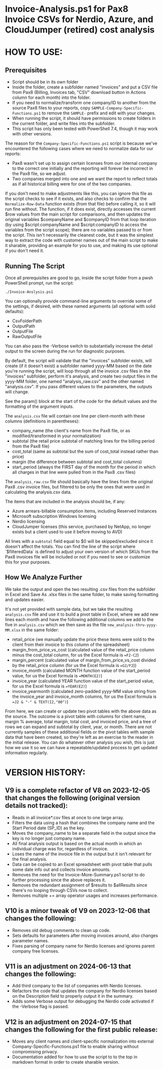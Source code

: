 # Invoice-Analysis.ps1 for Pax8 Invoice CSVs for Nerdio, Azure, and CloudJumper (retired) cost analysis

# HOW TO USE:
## Prerequisites
- Script should be in its own folder
- Inside the folder, create a subfolder named "invoices" and put a CSV file from Pax8 (Billing, Invoices tab, "CSV" download button in Actions column for each month) into the folder.
- If you need to normalize/transform one company/ID to another from the source Pax8 files to your reports, copy `SAMPLE-Company-Specific-Functions.ps1` to remove the `SAMPLE-` prefix and 
    edit with your changes.
- When running the script, it should have permissions to create folders in the current folder, and write files into the subfolder.
- This script has only been tested with PowerShell 7.4, though it may work with other versions.

The reason for the `Company-Specific-Functions.ps1` script is because we've encountered the following cases where we need to normalize data for our reports:
- Pax8 wasn't set up to assign certain licenses from our internal company to the correct one initially and the reporting will forever be 
    incorrect in the Pax8 file, so we adjust.
- Two companies merged into one and we want the report to reflect totals as if all historical billing were for one of the two companies.

If you don't need to make adjustments like this, you can ignore this file as the script checks to see if it exists, and also checks to confirm 
that the `Normalize-Row-Data` function exists (from that file) before calling it, so it will run fine without. The function, if it does exist, 
directly accesses the current $row values from the main script for comparisons, and then updates the original variables $companyName and $companyID 
from that loop iteration (by using $script:companyName and $script:companyID to access the variables from the script scope); there are no variables 
passed to or from the script. This isn't necessarily the cleanest code, but it was the simplest way to extract the code with customer names out 
of the main script to make it sharable, providing an example for you to use, and making its use optional if you don't need it.

## Running The Script
Once all prerequisites are good to go, inside the script folder from a pwsh PowerShell prompt, run the script:

`./Invoice-Anslysis.ps1`

You can optionally provide command-line arguments to override some of the settings, if desired, with these named arguments (all optional with solid defaults):
- CsvFolderPath
- OutputPath
- OutputFile
- RawOutputFile

You can also pass the -Verbose switch to substantially increase the detail output to the screen during the run for diagnostic purposes.

By default, the script will validate that the "invoices" subfolder exists, will create (if it doesn't exist) a subfolder named yyyy-MM based on the date you're 
running the script, will loop through all the invoice .csv files in the "invoices" subfolder, perform it's analysis, and create two output files in the 
yyyy-MM folder, one named "analysis_raw.csv" and the other named "analysis.csv". If you pass different values to the parameters, the outputs will change.

See the param() block at the start of the code for the default values and the formatting of the argument inputs.

The `analysis.csv` file will contain one line per client-month with these columns (definitions in parentheses):
- company_name (the client's name from the Pax8 file, or as modified/transformed in your normalization)
- subtotal (the retail price subtotal of matching lines for the billing period from the Pax8 file)
- cost_total (same as subtotal but the sum of cost_total instead rather than price)
- margin (the difference between subtotal and cost_total columns)
- start_period (always the FIRST day of the month for the period in which all charges in that line were pulled from in the Pax8 .csv files)

The `analysis_raw.csv` file should basically have the lines from the original Pax8 .csv invoice files, but filtered to be only the ones that were used in 
calculating the analysis.csv data.

The items that are included in the analysis should be, if any:
- Azure arrears-billable consumption items, including Reserved Instances
- Microsoft subscription Windows licensing
- Nerdio licensing
- CloudJumper licenses (this service, purchased by NetApp, no longer exists but a client used to use it before moving to AVD)

All lines with a `subtotal` field equal to $0 will be skipped/excluded since it doesn't affect the totals. You can find the line of the script where 
`$filteredData` is defined to adjust your own version of which SKUs from the Pax8 invoices file will be included or not if you need to see or 
customize this for your purposes.

## How We Analyze Further

We take the output and open the two resulting .csv files from the subfolder in Excel and Save As .xlsx files in the same folder, to make saving formatting 
and updates easier.

It's not yet provided with sample data, but we take the resulting `analysis.csv` file and use it to build a pivot table in Excel, where we add new lines each month 
and have the following additional columns we add to the five in `analysis.csv` which we then save as the file `new_analysis-thru-yyyy-MM.xlsx` in the same folder:
- retail_price (we manually update the price these items were sold to the client from their invoice to this column of the spreadsheet)
- margin_from_price_vs_cost (calculated value of the retail_price column minus the cost_total column, for us the Excel formula is `=F2-C2`)
- margin_percent (calculated value of margin_from_price_vs_cost divided by the retail_price column (for us the Excel formula is `=G2/F2`))
- invoice_month (calculated MONTH function value of the start_period value, for us the Excel formula is `=MONTH(E2)`)
- invoice_year (calculated YEAR function value of the start_period value, for us the Excel formula is `=YEAR(E2)`)
- invoice_yearmonth (calculated zero-padded yyyy-MM value string from the invoice_year and invoice_month columns, for us the Excel formula is `=J2 & "-" & TEXT(I2,"00")`)

From here, we can create or update two pivot tables with the above data as the source. The outcome is a pivot table with columns for client name, 
margin % average, total margin, total cost, and invoiced price, and a tree of rows we can expand and subtotal by client, year, or month. There are 
not currently samples of these additional fields or the pivot tables with sample data that have been created, so they're left as an exercise to 
the reader in the initial release. You can do whatever other analysis you wish, this is just how we use it so we can have a repeatable/updated 
process to get updated information regularly.

# VERSION HISTORY:
## V9 is a complete refactor of V8 on 2023-12-05 that changes the following (original version details not tracked):
- Reads in all invoice*.csv files at once to one large array.
- Filters the data using a hash that combines the company name and the Start Period date (SP_ID) as the key.
- Moves the company_name to be a separate field in the output since the key is no longer just company name.
- All final analysis output is based on the actual month in which an individual charge was for, regardless of invoice.
- Loses the name of the invoice file in the output but it isn't relevant for the final analysis.
- Data can be copied to an Excel spreadsheet with pivot table that pulls some date info out and collects invoice amounts.
- Removes the need for the Invoice-More-Summary.ps1 script to do further processing since the above replaces it.
- Removes the redundant assignment of $results to $allResults since there's no looping through CSVs now to collect.
- Removes multiple += array operator usages and increases performance.

## V10 is a minor tweak of V9 on 2023-12-06 that changes the following:
- Removes old debug comments to clean up code.
- Sets defaults for parameters after moving invoices around, also changes parameter names.
- Fixes parsing of company name for Nerdio licenses and ignores parent company free licenses.

## V11 is an adjustment on 2024-06-13 that changes the following:
- Add third company to the list of companies with Nerdio licenses.
- Refactors the code that updates the company for Nerdio licenses based on the Description field to properly output it in the summary.
- Adds some Verbose output for debugging the Nerdio code activated if the -Verbose flag is passed.

## V12 is an adjustment on 2024-07-15 that changes the following for the first public release:
- Moves any client names and client-specific normalization into external Company-Specific-Functions.ps1 file to enable sharing without compromising privacy.
- Documentation added for how to use the script to to the top in markdown format in order to create sharable version.
